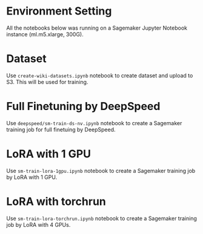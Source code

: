 # Environment Setting

All the notebooks below was running on a Sagemaker Jupyter Notebook instance (ml.m5.xlarge, 300G). 

# Dataset

Use `create-wiki-datasets.ipynb` notebook to create dataset and upload to S3. This will be used for training.

# Full Finetuning by DeepSpeed

Use `deepspeed/sm-train-ds-nv.ipynb` notebook to create a Sagemaker training job for full finetuing by DeepSpeed.

# LoRA with 1 GPU

Use `sm-train-lora-1gpu.ipynb` notebook to create a Sagemaker training job by LoRA with 1 GPU.

# LoRA with torchrun

Use `sm-train-lora-torchrun.ipynb` notebook to create a Sagemaker training job by LoRA with 4 GPUs.

